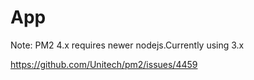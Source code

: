 # App




Note: PM2 4.x requires newer nodejs.Currently using 3.x 

https://github.com/Unitech/pm2/issues/4459
